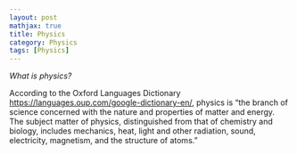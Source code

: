 ```yaml
---
layout: post
mathjax: true
title: Physics
category: Physics
tags: [Physics]
---
```


*What is physics?*

According to the Oxford Languages Dictionary https://languages.oup.com/google-dictionary-en/, physics is “the branch of science concerned with the nature and properties of matter and energy. The subject matter of physics, distinguished from that of chemistry and biology, includes mechanics, heat, light and other radiation, sound, electricity, magnetism, and the structure of atoms.” 
